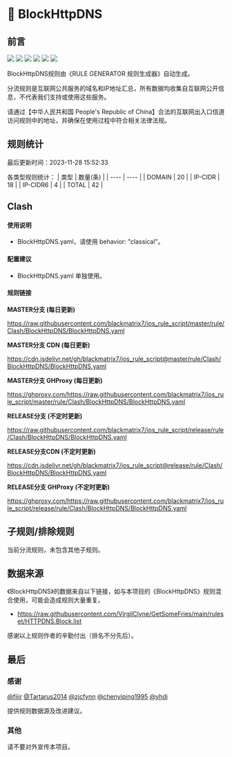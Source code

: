 # 🧸 BlockHttpDNS

## 前言

![](https://shields.io/badge/-移除重复规则-ff69b4) ![](https://shields.io/badge/-DOMAIN与DOMAIN--SUFFIX合并-green) ![](https://shields.io/badge/-DOMAIN--SUFFIX间合并-critical) ![](https://shields.io/badge/-DOMAIN与DOMAIN--KEYWORD合并-9cf) ![](https://shields.io/badge/-DOMAIN--SUFFIX与DOMAIN--KEYWORD合并-blue) ![](https://shields.io/badge/-IP--CIDR(6)合并-blueviolet) 

BlockHttpDNS规则由《RULE GENERATOR 规则生成器》自动生成。

分流规则是互联网公共服务的域名和IP地址汇总，所有数据均收集自互联网公开信息，不代表我们支持或使用这些服务。

请通过【中华人民共和国 People's Republic of China】合法的互联网出入口信道访问规则中的地址，并确保在使用过程中符合相关法律法规。

## 规则统计

最后更新时间：2023-11-28 15:52:33

各类型规则统计：
| 类型 | 数量(条)  | 
| ---- | ----  |
| DOMAIN | 20  | 
| IP-CIDR | 18  | 
| IP-CIDR6 | 4  | 
| TOTAL | 42  | 


## Clash 

#### 使用说明
- BlockHttpDNS.yaml，请使用 behavior: "classical"。

#### 配置建议
- BlockHttpDNS.yaml 单独使用。

#### 规则链接
**MASTER分支 (每日更新)**

https://raw.githubusercontent.com/blackmatrix7/ios_rule_script/master/rule/Clash/BlockHttpDNS/BlockHttpDNS.yaml

**MASTER分支 CDN (每日更新)**

https://cdn.jsdelivr.net/gh/blackmatrix7/ios_rule_script@master/rule/Clash/BlockHttpDNS/BlockHttpDNS.yaml

**MASTER分支 GHProxy (每日更新)**

https://ghproxy.com/https://raw.githubusercontent.com/blackmatrix7/ios_rule_script/master/rule/Clash/BlockHttpDNS/BlockHttpDNS.yaml

**RELEASE分支 (不定时更新)**

https://raw.githubusercontent.com/blackmatrix7/ios_rule_script/release/rule/Clash/BlockHttpDNS/BlockHttpDNS.yaml

**RELEASE分支CDN (不定时更新)**

https://cdn.jsdelivr.net/gh/blackmatrix7/ios_rule_script@release/rule/Clash/BlockHttpDNS/BlockHttpDNS.yaml

**RELEASE分支 GHProxy (不定时更新)**

https://ghproxy.com/https://raw.githubusercontent.com/blackmatrix7/ios_rule_script/release/rule/Clash/BlockHttpDNS/BlockHttpDNS.yaml

## 子规则/排除规则


当前分流规则，未包含其他子规则。

## 数据来源

《BlockHttpDNS》的数据来自以下链接，如与本项目的《BlockHttpDNS》规则混合使用，可能会造成规则大量重复。

- https://raw.githubusercontent.com/VirgilClyne/GetSomeFries/main/ruleset/HTTPDNS.Block.list


感谢以上规则作者的辛勤付出（排名不分先后）。

## 最后

### 感谢

[@fiiir](https://github.com/fiiir) [@Tartarus2014](https://github.com/Tartarus2014) [@zjcfynn](https://github.com/zjcfynn) [@chenyiping1995](https://github.com/chenyiping1995) [@vhdj](https://github.com/vhdj)

提供规则数据源及改进建议。

### 其他

请不要对外宣传本项目。